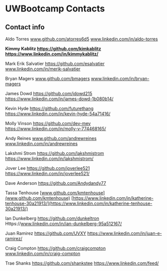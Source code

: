 # UWBootcamp Contacts

## Contact info

Aldo Torres   www.github.com/atorres6d5 www.linkedin.com/in/aldo-torres

**Kimmy Kablitz https://github.com/kimkablitz https://www.linkedin.com/in/kimmykablitz/**

Mark Erik Salvatier https://github.com/esalvatier www.linkedin.com/in/merik-salvatier

Bryan Magers    www.github.com/bmagers   www.linkedin.com/in/bryan-magers

James Dowd  https://github.com/jdowd215  https://www.linkedin.com/in/james-dowd-1b080b14/

Kevin Hyde https://github.com/futurethang https://www.linkedin.com/in/kevin-hyde-54a71416/

Molly Vinson https://github.com/dev-mev https://www.linkedin.com/in/molly-v-774468165/

Andy Reines www.github.com/andrewreines www.linkedin.com/in/andrewreines

Lakshmi Strom https://github.com/lakshmistrom https://www.linkedin.com/in/lakshmistrom/

Jover Lee https://github.com/joverlee521 https://www.linkedin.com/in/joverlee521/

Dave Anderson https://github.com/Andydandy77

Tassa Tenhouse [www.github.com/kmtenhouse](www.github.com/kmtenhouse) [https://www.linkedin.com/in/katherine-tenhouse-30a21913/](https://www.linkedin.com/in/katherine-tenhouse-30a21913/)

Ian Dunkelberg https://github.com/dunkeltron Https://www.linkedin.com/in/ian-dunkelberg-95a512167/

Juan Ramirez https://github.com/UVXY https://www.linkedin.com/in/juan-e-ramirez/

Craig Compton https://github.com/craigcompton www.linkedin.com/in/craig-compton

Trae Shanks https://github.com/shankstee https://www.linkedin.com/feed/

